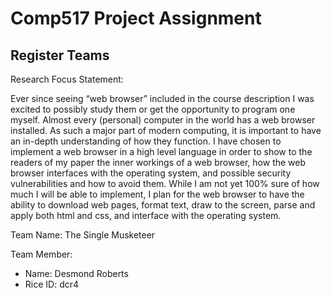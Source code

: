 # Comp517 Project Assignment

## Register Teams

Research Focus Statement: 

Ever since seeing “web browser” included in the course description I was excited to possibly study them or get the opportunity to program one myself.   Almost every (personal) computer in the world has a web browser installed.  As such a major part of modern computing, it is important to have an in-depth understanding of how they function.  I have chosen to implement a web browser in a high level language in order to show to the readers of my paper the inner workings of a web browser, how the web browser interfaces with the operating system, and possible security vulnerabilities and how to avoid them.  While I am not yet 100% sure of how much I will be able to implement, I plan for the web browser to have the ability to download web pages, format text, draw to the screen, parse and apply both html and css, and interface with the operating system.

Team Name: The Single Musketeer
  
Team Member: 
  - Name: Desmond Roberts
  - Rice ID: dcr4
